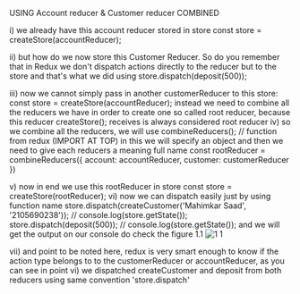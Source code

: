 
USING Account reducer & Customer reducer COMBINED

i) we already have this account reducer stored in store
const store = createStore(accountReducer);
 
ii) but how do we now store this Customer Reducer.
So do you remember that in Redux we don't dispatch actions
directly to the reducer but to the store and that's what we did using
store.dispatch(deposit(500));

iii) now we cannot simply pass in another customerReducer to this store:
const store = createStore(accountReducer);
instead we need to combine all the reducers we have in
order to create one so called root reducer, because this reducer
createStore();
receives is always considered root reducer
iv) so we combine all the reducers, we will use
combineReducers(); // function from redux (IMPORT AT TOP)
in this we will specify an object and then we need to give
each reducers a meaning full name
const rootReducer = combineReducers({ account: accountReducer, customer: customerReducer })

v) now in end we use this rootReducer in store
const store = createStore(rootReducer);
vi) now we can dispatch easily just by using function name
store.dispatch(createCustomer('Mahimkar Saad', '2105690238')); // console.log(store.getState());
store.dispatch(deposit(500));  // console.log(store.getState());
and we will get the output on our console do check the figure 1.1
 ![1 1](https://github.com/SaadMahi/71-Redux-Intro/assets/117567622/2f548155-e975-4676-b51b-253945ee9042)

vii) and point to be noted here, redux is very smart enough to know if the action type belongs to
to the customerReducer or accountReducer, as you can see in point vi) we dispatched
createCustomer and deposit from both reducers using same convention 'store.dispatch'
